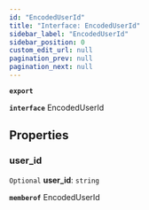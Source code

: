 ```yaml
---
id: "EncodedUserId"
title: "Interface: EncodedUserId"
sidebar_label: "EncodedUserId"
sidebar_position: 0
custom_edit_url: null
pagination_prev: null
pagination_next: null
---
```


**`export`**

**`interface`** EncodedUserId

## Properties

### user\_id

 `Optional` **user\_id**: `string`

**`memberof`** EncodedUserId
